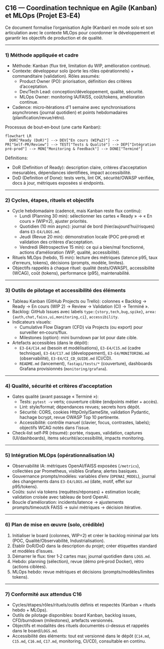 ## C16 — Coordination technique en Agile (Kanban) et MLOps (Projet E3‑E4)

Ce document formalise l’organisation Agile (Kanban) en mode solo et son articulation avec le contexte MLOps pour coordonner le développement et garantir les objectifs de production et de qualité.

---

### 1) Méthode appliquée et cadre

-   Méthode: Kanban (flux tiré, limitation du WIP, amélioration continue).
-   Contexte: développeur solo (porte les rôles opérationnels) + commanditaire (validation). Rôles assumés:
    -   Product Owner (PO): priorisation, définition des critères d’acceptation.
    -   Dev/Tech Lead: conception/développement, qualité, sécurité.
    -   MLOps Owner: monitoring IA/FAISS, coût/tokens, amélioration continue.
-   Cadence: micro‑itérations d’1 semaine avec synchronisations asynchrones (journal quotidien) et points hebdomadaires (planification/revue/rétro).

Processus de bout‑en‑bout (une carte Kanban):

```mermaid
flowchart LR
  DOR["Ready (DoR)"] --> DEV["En cours (WIP≤2)"] --> PR["Self‑PR/Review"] --> TEST["Tests & Qualité"] --> DEP["Intégration pré‑prod"] --> MON["Monitoring & Feedback"] --> DONE["Terminé"]
```

Définitions:

-   DoR (Definition of Ready): description claire, critères d’acceptation mesurables, dépendances identifiées, impact accessibilité.
-   DoD (Definition of Done): tests verts, lint OK, sécurité/OWASP vérifiée, docs à jour, métriques exposées si endpoints.

---

### 2) Cycles, étapes, rituels et objectifs

-   Cycle hebdomadaire (cadencé, mais Kanban reste flux continu):
    -   Lundi (Planning 30 min): sélectionner les cartes « Ready » → « En cours » (WIP≤2), ajuster priorités.
    -   Quotidien (10 min async): journal de bord (hier/aujourd’hui/risques) dans `E3-E4/LOGS.md`.
    -   Jeudi (Revue 20 min): démonstration locale (POC pré‑prod) et validation des critères d’acceptation.
    -   Vendredi (Rétrospective 15 min): ce qui a bien/mal fonctionné, actions d’amélioration (WIP, qualité, accessibilité).
-   Rituels MLOps (hebdo, 15 min): lecture des métriques (latence p95, taux d’erreurs, tokens), décisions (prompts, modèle, limites).
-   Objectifs rappelés à chaque rituel: qualité (tests/OWASP), accessibilité (WCAG), coût (tokens), performance (p95), maintenabilité.

---

### 3) Outils de pilotage et accessibilité des éléments

-   Tableau Kanban (GitHub Projects ou Trello): colonnes « Backlog → Ready → En cours (WIP 2) → Review → Validation (CI) → Terminé ».
-   Backlog: GitHub Issues avec labels `type:{story,tech,bug,spike}`, `area:{auth,chat,faiss,ui,monitoring,ci}`, `accessibility`.
-   Indicateurs visuels:
    -   Cumulative Flow Diagram (CFD) via Projects (ou export) pour surveiller en‑cours/flux.
    -   Milestones (option): mini burndown par lot pour date cible.
-   Artefacts accessibles (dans le dépôt):
    -   `E3-E4/C14.md` (besoin et modélisations), `E3-E4/C15.md` (cadre technique), `E3-E4/C17.md` (développement), `E3-E4/MONITORING.md` (observabilité), `E3-E4/CI_CD_GUIDE.md` (CI/CD).
    -   `README.md` (lancement), `fastapi/tests/*` (couverture), dashboards Grafana provisionnés (`monitoring/grafana`).

---

### 4) Qualité, sécurité et critères d’acceptation

-   Gates qualité (avant passage « Terminé »):
    -   Tests: `pytest -v` verts; couverture ciblée (endpoints métier + accès).
    -   Lint: style/format; dépendances revues; secrets hors dépôt.
    -   Sécurité: CORS, cookies HttpOnly/SameSite, validation Pydantic, hachage bcrypt, revue OWASP Top 10 pertinente.
    -   Accessibilité: contrôle manuel (clavier, focus, contrastes, labels); objectifs WCAG notés dans l’issue.
-   Check‑list self‑PR (résumé): portée, risques, validation, captures (UI/dashboards), items sécurité/accessibilité, impacts monitoring.

---

### 5) Intégration MLOps (opérationnalisation IA)

-   Observabilité IA: métriques OpenAI/FAISS exposées (`/metrics`), collectées par Prometheus, visibles Grafana; alertes basiques.
-   Gouvernance prompts/modèles: variables d’env (`OPENAI_MODEL`), journal des changements dans `E3-E4/LOGS.md` (date, motif, effet sur p95/tokens).
-   Coûts: suivi via tokens (requêtes/réponses) + estimation locale; validation croisée avec tableau de bord OpenAI.
-   Boucle d’amélioration: incidents/latence → ajustements prompts/timeout/k FAISS → suivi métriques → décision itérative.

---

### 6) Plan de mise en œuvre (solo, crédible)

1. Initialiser le board (colonnes, WIP=2) et créer le backlog minimal par lots (POC, Qualité/Observabilité, Industrialisation).
2. Établir DoR/DoD dans la description du projet; créer étiquettes standard et modèles d’issues.
3. Démarrer le flux: tirer 1‑2 cartes max; journal quotidien dans `LOGS.md`.
4. Hebdo: planning (sélection), revue (démo pré‑prod Docker), rétro (actions ciblées).
5. MLOps hebdo: revue métriques et décisions (prompts/modèles/limites tokens).

---

### 7) Conformité aux attendus C16

-   Cycles/étapes/rôles/rituels/outils définis et respectés (Kanban + rituels hebdo + MLOps).
-   Outils de pilotage disponibles: board Kanban, backlog issues, CFD/burndown (milestones), artefacts versionnés.
-   Objectifs et modalités des rituels documentés ci‑dessus et rappelés dans le board/`LOGS.md`.
-   Accessibilité des éléments: tout est versionné dans le dépôt (`C14.md`, `C15.md`, `C16.md`, `C17.md`, monitoring, CI/CD), consultable en continu.
